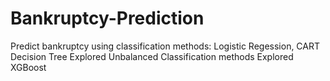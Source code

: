 # Bankruptcy-Prediction
Predict bankruptcy using classification methods: Logistic Regession, CART Decision Tree
Explored Unbalanced Classification methods
Explored XGBoost
